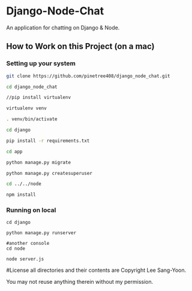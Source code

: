 Django-Node-Chat
==================
An application for chatting on Django & Node.

## How to Work on this Project (on a mac)

### Setting up your system
```sh
git clone https://github.com/pinetree408/django_node_chat.git

cd django_node_chat

//pip install virtualenv

virtualenv venv

. venv/bin/activate 

cd django

pip install -r requirements.txt

cd app

python manage.py migrate

python manage.py createsuperuser

cd ../../node

npm install

```

### Running on local
```
cd django

python manage.py runserver

#another console
cd node

node server.js

```

#License
all directories and their contents are Copyright Lee Sang-Yoon.

You may not reuse anything therein without my permission.
